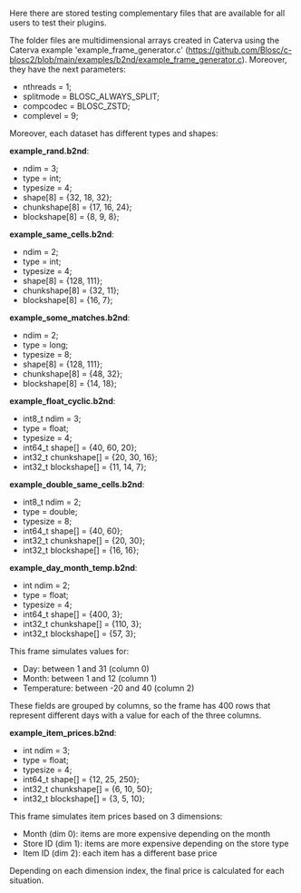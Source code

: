 Here there are stored testing complementary files that are available for
all users to test their plugins.

The folder files are multidimensional arrays created in Caterva using
the Caterva example 'example_frame_generator.c' 
(https://github.com/Blosc/c-blosc2/blob/main/examples/b2nd/example_frame_generator.c).
Moreover, they have the next parameters:
- nthreads = 1;
- splitmode = BLOSC_ALWAYS_SPLIT;
- compcodec = BLOSC_ZSTD;
- complevel = 9;

Moreover, each dataset has different types and shapes:

**example_rand.b2nd**:

- ndim = 3;
- type = int;
- typesize = 4;
- shape[8] = {32, 18, 32};
- chunkshape[8] = {17, 16, 24};
- blockshape[8] = {8, 9, 8};

**example_same_cells.b2nd**:

- ndim = 2;
- type = int;
- typesize = 4;
- shape[8] = {128, 111};
- chunkshape[8] = {32, 11};
- blockshape[8] = {16, 7};

**example_some_matches.b2nd**:

- ndim = 2;
- type = long;
- typesize = 8;
- shape[8] = {128, 111};
- chunkshape[8] = {48, 32};
- blockshape[8] = {14, 18};

**example_float_cyclic.b2nd**:

- int8_t ndim = 3;
- type = float;
- typesize = 4;
- int64_t shape[] = {40, 60, 20};
- int32_t chunkshape[] = {20, 30, 16};
- int32_t blockshape[] = {11, 14, 7};

**example_double_same_cells.b2nd**:

- int8_t ndim = 2;
- type = double;
- typesize = 8;
- int64_t shape[] = {40, 60};
- int32_t chunkshape[] = {20, 30};
- int32_t blockshape[] = {16, 16};

**example_day_month_temp.b2nd**:

- int ndim = 2;
- type = float;
- typesize = 4;
- int64_t shape[] = {400, 3};
- int32_t chunkshape[] = {110, 3};
- int32_t blockshape[] = {57, 3};

This frame simulates values for: 
- Day: between 1 and 31 (column 0)
- Month: between 1 and 12 (column 1)
- Temperature: between -20 and 40 (column 2)

These fields are grouped by columns, so the frame has 400 rows that 
represent different days with a value for each of the three columns.

**example_item_prices.b2nd**:

- int ndim = 3;
- type = float;
- typesize = 4;
- int64_t shape[] = {12, 25, 250};
- int32_t chunkshape[] = {6, 10, 50};
- int32_t blockshape[] = {3, 5, 10};
    
This frame simulates item prices based on 3 dimensions:
- Month (dim 0): items are more expensive depending on the month
- Store ID (dim 1): items are more expensive depending on the store type
- Item ID (dim 2): each item has a different base price

Depending on each dimension index, the final price is calculated for 
each situation.

